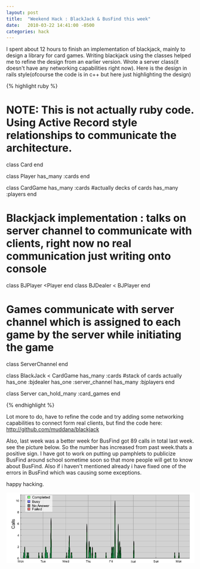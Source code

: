```yaml
---
layout: post
title:  "Weekend Hack : BlackJack & BusFind this week"
date:   2010-03-22 14:41:00 -0500
categories: hack
---
```


I spent about 12 hours to finish an implementation of blackjack, mainly to design a library for card games. Writing blackjack using the classes helped me to refine the design from an earlier version. Wrote a server class(it doesn't have any networking capabilities right now). Here is the design in rails style(ofcourse the code is in c++ but here just highlighting the design)

{% highlight ruby %}

# NOTE: This is not actually ruby code. Using Active Record style relationships to communicate the architecture.

class Card
end

class Player
 has_many :cards
end

class CardGame
  has_many :cards #actually decks of cards
  has_many :players
end

# Blackjack implementation : talks on server channel to communicate with clients, right now no real communication just writing onto console
class BJPlayer <Player
end
class BJDealer < BJPlayer
end

# Games communicate with server channel which is assigned to each game by the server while initiating the game

class ServerChannel
end

class BlackJack < CardGame
   has_many :cards #stack of cards actually
   has_one :bjdealer
   has_one :server_channel
   has_many :bjplayers
end

class Server
 can_hold_many :card_games
end

{% endhighlight %}

Lot more to do, have to refine the code and try adding some networking capabilities to connect form real clients, but find the code here: http://github.com/muddana/blackjack

Also, last week was a better week for BusFind got 89 calls in total last week. see the picture below. So the number has increased from past week.thats a positive sign. I have got to work on putting up pamphlets to publicize BusFind around school sometime soon so that more people will get to know about BusFind. Also if i haven't mentioned already i have fixed one of the errors in BusFind which was causing some exceptions.

happy hacking.

![Bus Find Calls](/assets/7502307-03222010.png "busfind_calls")